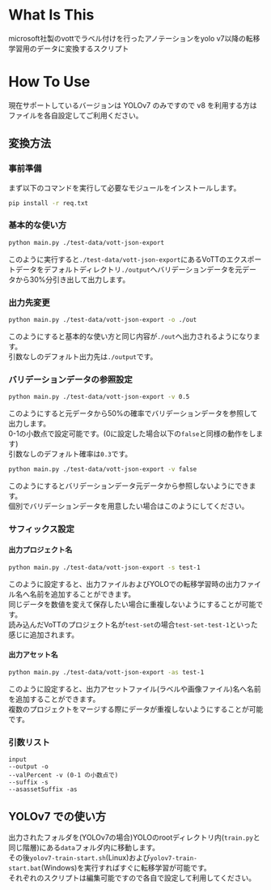 # What Is This
microsoft社製のvottでラベル付けを行ったアノテーションをyolo v7以降の転移学習用のデータに変換するスクリプト

# How To Use
現在サポートしているバージョンは YOLOv7 のみですので v8 を利用する方はファイルを各自設定してご利用ください。
## 変換方法
### 事前準備
まず以下のコマンドを実行して必要なモジュールをインストールします。<br>
```sh
pip install -r req.txt
```

### 基本的な使い方
```sh
python main.py ./test-data/vott-json-export
```
このように実行すると`./test-data/vott-json-export`にあるVoTTのエクスポートデータをデフォルトディレクトリ`./output`へバリデーションデータを元データから30%分引き出して出力します。<br>

### 出力先変更
```sh
python main.py ./test-data/vott-json-export -o ./out
```
このようにすると基本的な使い方と同じ内容が`./out`へ出力されるようになります。<br>
引数なしのデフォルト出力先は`./output`です。<br>

### バリデーションデータの参照設定
```sh
python main.py ./test-data/vott-json-export -v 0.5
```
このようにすると元データから50%の確率でバリデーションデータを参照して出力します。<br>
0-1の小数点で設定可能です。(0に設定した場合以下の`false`と同様の動作をします)<br>
引数なしのデフォルト確率は`0.3`です。<br>
```sh
python main.py ./test-data/vott-json-export -v false
```
このようにするとバリデーションデータ元データから参照しないようにできます。<br>
個別でバリデーションデータを用意したい場合はこのようにしてください。<br>

### サフィックス設定
#### 出力プロジェクト名
```sh
python main.py ./test-data/vott-json-export -s test-1
```
このように設定すると、出力ファイルおよびYOLOでの転移学習時の出力ファイル名へ名前を追加することができます。<br>
同じデータを数値を変えて保存したい場合に重複しないようにすることが可能です。<br>
読み込んだVoTTのプロジェクト名が`test-set`の場合`test-set-test-1`といった感じに追加されます。<br>

#### 出力アセット名
```sh
python main.py ./test-data/vott-json-export -as test-1
```
このように設定すると、出力アセットファイル(ラベルや画像ファイル)名へ名前を追加することができます。<br>
複数のプロジェクトをマージする際にデータが重複しないようにすることが可能です。<br>


### 引数リスト
```
input
--output -o
--valPercent -v (0-1 の小数点で)
--suffix -s
--asassetSuffix -as
```

## YOLOv7 での使い方
出力されたフォルダを(YOLOv7の場合)YOLOのrootディレクトリ内(`train.py`と同じ階層)にある`data`フォルダ内に移動します。<br>
その後`yolov7-train-start.sh`(Linux)および`yolov7-train-start.bat`(Windows)を実行すればすぐに転移学習が可能です。<br>
それぞれのスクリプトは編集可能ですので各自で設定して利用してください。<br>